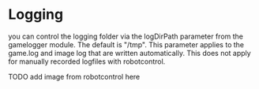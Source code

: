 # Logging 

you can control the logging folder via the logDirPath parameter from the gamelogger module. The default is "/tmp". 
This parameter applies to the game.log and image log that are written automatically. This does not apply for manually recorded logfiles with robotcontrol.


TODO add image from robotcontrol here